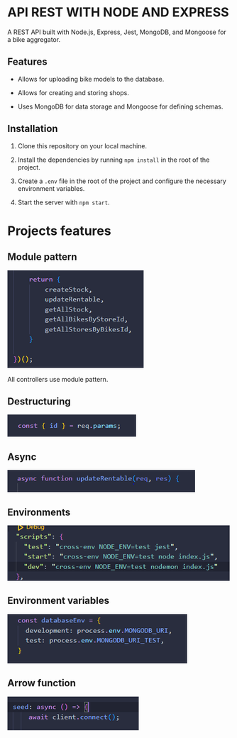 # API REST WITH NODE AND EXPRESS

A REST API built with Node.js, Express, Jest, MongoDB, and Mongoose for a bike aggregator.

## Features

-   Allows for uploading bike models to the database.
-   Allows for creating and storing shops.

-   Uses MongoDB for data storage and Mongoose for defining schemas.

## Installation 

1. Clone this repository on your local machine.

2.  Install the dependencies by running `npm install` in the root of the project.

3.  Create a `.env` file in the root of the project and configure the necessary environment variables.

4.  Start the server with `npm start`.

# Projects features

## Module pattern 

![](/IMGreadme/module.PNG)

All controllers use module pattern.

## Destructuring 
![](/IMGreadme/descructuring.PNG)

## Async 
![](/IMGreadme/async.PNG)

## Environments
![](/IMGreadme/environment.PNG)

## Environment variables
![](/IMGreadme/variables.PNG)

## Arrow function
![](/IMGreadme/arrow.PNG)
